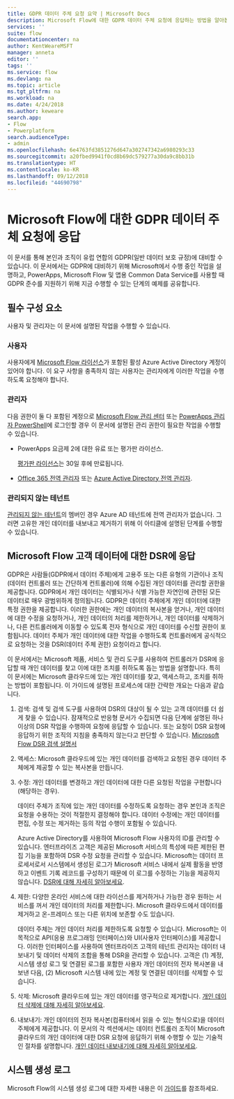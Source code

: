 ```yaml
---
title: GDPR 데이터 주체 요청 요약 | Microsoft Docs
description: Microsoft Flow에 대한 GDPR 데이터 주체 요청에 응답하는 방법을 알아봅니다.
services: ''
suite: flow
documentationcenter: na
author: KentWeareMSFT
manager: anneta
editor: ''
tags: ''
ms.service: flow
ms.devlang: na
ms.topic: article
ms.tgt_pltfrm: na
ms.workload: na
ms.date: 4/24/2018
ms.author: keweare
search.app:
- Flow
- Powerplatform
search.audienceType:
- admin
ms.openlocfilehash: 6e4763fd3851276d647a302747342a6980293c33
ms.sourcegitcommit: a20fbed9941f0cd8b69dc579277a30da9c8bb31b
ms.translationtype: HT
ms.contentlocale: ko-KR
ms.lasthandoff: 09/12/2018
ms.locfileid: "44690798"
---
```

# <a name="responding-to-gdpr-data-subject-requests-for-microsoft-flow"></a>Microsoft Flow에 대한 GDPR 데이터 주체 요청에 응답

이 문서를 통해 본인과 조직이 유럽 연합의 GDPR(일반 데이터 보호 규정)에 대비할 수 있습니다. 이 문서에서는 GDPR에 대비하기 위해 Microsoft에서 수행 중인 작업을 설명하고, PowerApps, Microsoft Flow 및 앱용 Common Data Service를 사용할 때 GDPR 준수를 지원하기 위해 지금 수행할 수 있는 단계의 예제를 공유합니다.

## <a name="prerequisites"></a>필수 구성 요소

사용자 및 관리자는 이 문서에 설명된 작업을 수행할 수 있습니다.

### <a name="users"></a>사용자

사용자에게 [Microsoft Flow 라이선스](https://preview.flow.microsoft.com/pricing/)가 포함된 활성 Azure Active Directory 계정이 있어야 합니다. 이 요구 사항을 충족하지 않는 사용자는 관리자에게 이러한 작업을 수행하도록 요청해야 합니다.

### <a name="administrators"></a>관리자

다음 권한이 둘 다 포함된 계정으로 [Microsoft Flow 관리 센터](https://admin.flow.microsoft.com/) 또는 [PowerApps 관리자 PowerShell](https://go.microsoft.com/fwlink/?linkid=871804)에 로그인할 경우 이 문서에 설명된 관리 권한이 필요한 작업을 수행할 수 있습니다.

- PowerApps 요금제 2에 대한 유료 또는 평가판 라이선스.

    [평가판 라이선스](http://web.powerapps.com/trial)는 30일 후에 만료됩니다.

- [Office 365 전역 관리자](https://support.office.com/article/assign-admin-roles-in-office-365-for-business-eac4d046-1afd-4f1a-85fc-8219c79e1504) 또는 [Azure Active Directory 전역 관리자](https://docs.microsoft.com/azure/active-directory/active-directory-assign-admin-roles-azure-portal).

### <a name="unmanaged-tenants"></a>관리되지 않는 테넌트
[관리되지 않는 테넌트](https://docs.microsoft.com/azure/active-directory/domains-admin-takeover)의 멤버인 경우 Azure AD 테넌트에 전역 관리자가 없습니다. 그러면 고유한 개인 데이터를 내보내고 제거하기 위해 이 아티클에 설명된 단계를 수행할 수 있습니다. 

## <a name="responding-to-dsrs-for-microsoft-flow-customer-data"></a>Microsoft Flow 고객 데이터에 대한 DSR에 응답

GDPR은 사람들(GDPR에서 데이터 주체)에게 고용주 또는 다른 유형의 기관이나 조직(데이터 컨트롤러 또는 간단하게 컨트롤러)에 의해 수집된 개인 데이터를 관리할 권한을 제공합니다. GDPR에서 개인 데이터는 식별되거나 식별 가능한 자연인에 관련된 모든 데이터로 매우 광범위하게 정의됩니다. GDPR은 데이터 주체에게 개인 데이터에 대한 특정 권한을 제공합니다. 이러한 권한에는 개인 데이터의 복사본을 얻거나, 개인 데이터에 대한 수정을 요청하거나, 개인 데이터의 처리를 제한하거나, 개인 데이터를 삭제하거나, 다른 컨트롤러에게 이동할 수 있도록 전자 형식으로 개인 데이터를 수신할 권한이 포함됩니다. 데이터 주체가 개인 데이터에 대한 작업을 수행하도록 컨트롤러에게 공식적으로 요청하는 것을 DSR(데이터 주체 권한) 요청이라고 합니다.

이 문서에서는 Microsoft 제품, 서비스 및 관리 도구를 사용하여 컨트롤러가 DSR에 응답할 때 개인 데이터를 찾고 이에 대한 조치를 취하도록 돕는 방법을 설명합니다. 특히 이 문서에는 Microsoft 클라우드에 있는 개인 데이터를 찾고, 액세스하고, 조치를 취하는 방법이 포함됩니다. 이 가이드에 설명된 프로세스에 대한 간략한 개요는 다음과 같습니다.

1. 검색: 검색 및 검색 도구를 사용하여 DSR의 대상이 될 수 있는 고객 데이터를 더 쉽게 찾을 수 있습니다. 잠재적으로 반응형 문서가 수집되면 다음 단계에 설명된 하나 이상의 DSR 작업을 수행하여 요청에 응답할 수 있습니다. 또는 요청이 DSR 요청에 응답하기 위한 조직의 지침을 충족하지 않는다고 판단할 수 있습니다. [Microsoft Flow DSR 검색 설명서](gdpr-dsr-discovery.md)

1. 액세스: Microsoft 클라우드에 있는 개인 데이터를 검색하고 요청된 경우 데이터 주체에게 제공할 수 있는 복사본을 만듭니다.

1. 수정: 개인 데이터를 변경하고 개인 데이터에 대한 다른 요청된 작업을 구현합니다(해당하는 경우).

    데이터 주체가 조직에 있는 개인 데이터를 수정하도록 요청하는 경우 본인과 조직은 요청을 수용하는 것이 적절한지 결정해야 합니다.  데이터 수정에는 개인 데이터를 편집, 수정 또는 제거하는 등의 작업 수행이 포함될 수 있습니다.

    Azure Active Directory를 사용하여 Microsoft Flow 사용자의 ID를 관리할 수 있습니다. 엔터프라이즈 고객은 제공된 Microsoft 서비스의 특성에 따른 제한된 편집 기능을 포함하여 DSR 수정 요청을 관리할 수 있습니다.  Microsoft는 데이터 프로세서로서 시스템에서 생성된 로그가 Microsoft 서비스 내에서 실제 활동을 반영하고 이벤트 기록 레코드를 구성하기 때문에 이 로그를 수정하는 기능을 제공하지 않습니다.  [DSR에 대해 자세히 알아보세요](https://docs.microsoft.com/microsoft-365/compliance/gdpr-dsr-azure).

1. 제한: 다양한 온라인 서비스에 대한 라이선스를 제거하거나 가능한 경우 원하는 서비스를 꺼서 개인 데이터의 처리를 제한합니다. Microsoft 클라우드에서 데이터를 제거하고 온-프레미스 또는 다른 위치에 보존할 수도 있습니다.

    데이터 주체는 개인 데이터 처리를 제한하도록 요청할 수 있습니다.  Microsoft는 이 목적으로 API(응용 프로그래밍 인터페이스)와 UI(사용자 인터페이스)를 제공합니다.  이러한 인터페이스를 사용하여 엔터프라이즈 고객의 테넌트 관리자는 데이터 내보내기 및 데이터 삭제의 조합을 통해 DSR을 관리할 수 있습니다. 고객은 (1) 계정, 시스템 생성 로그 및 연결된 로그를 포함한 사용자 개인 데이터의 전자 복사본을 내보낸 다음, (2) Microsoft 시스템 내에 있는 계정 및 연결된 데이터를 삭제할 수 있습니다.

1. 삭제: Microsoft 클라우드에 있는 개인 데이터를 영구적으로 제거합니다. [개인 데이터 삭제에 대해 자세히 알아보세요](gdpr-dsr-delete.md).

1. 내보내기: 개인 데이터의 전자 복사본(컴퓨터에서 읽을 수 있는 형식으로)을 데이터 주체에게 제공합니다. 이 문서의 각 섹션에서는 데이터 컨트롤러 조직이 Microsoft 클라우드의 개인 데이터에 대한 DSR 요청에 응답하기 위해 수행할 수 있는 기술적인 절차를 설명합니다. [개인 데이터 내보내기에 대해 자세히 알아보세요](gdpr-dsr-export.md).

## <a name="system-generated-logs"></a>시스템 생성 로그

Microsoft Flow의 시스템 생성 로그에 대한 자세한 내용은 이 [가이드](https://docs.microsoft.com/powerapps/administrator/powerapps-gdpr-dsr-guide-systemlogs)를 참조하세요.
